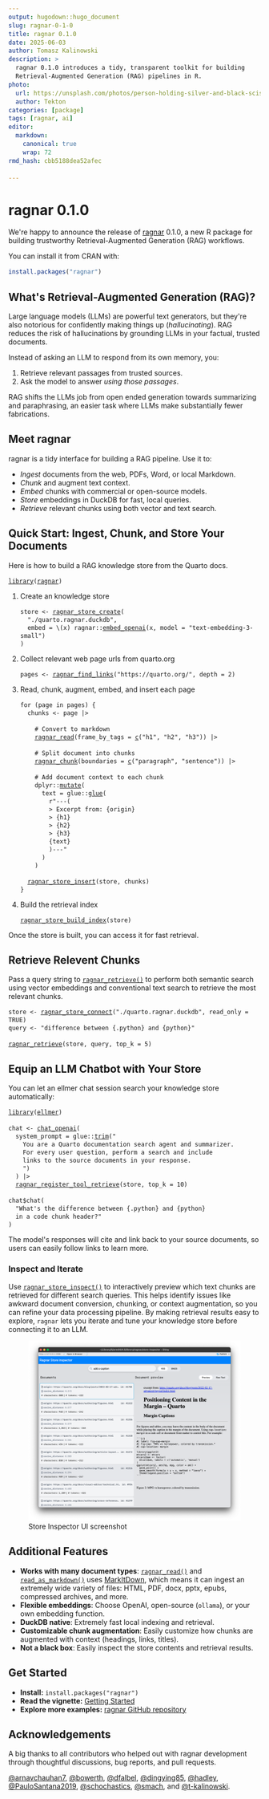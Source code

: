 ```yaml
---
output: hugodown::hugo_document
slug: ragnar-0-1-0
title: ragnar 0.1.0
date: 2025-06-03
author: Tomasz Kalinowski
description: >
  ragnar 0.1.0 introduces a tidy, transparent toolkit for building
  Retrieval-Augmented Generation (RAG) pipelines in R.
photo:
  url: https://unsplash.com/photos/person-holding-silver-and-black-scissors-rNsRAHLhrHc
  author: Tekton
categories: [package]
tags: [ragnar, ai]
editor:
  markdown:
    canonical: true
    wrap: 72
rmd_hash: cbb5188dea52afec

---
```


# ragnar 0.1.0

We're happy to announce the release of [ragnar](ragnar.tidyverse.org) 0.1.0, a new R package for building trustworthy Retrieval-Augmented Generation (RAG) workflows.

You can install it from CRAN with:

``` r
install.packages("ragnar")
```

## What's Retrieval-Augmented Generation (RAG)?

Large language models (LLMs) are powerful text generators, but they're also notorious for confidently making things up (*hallucinating*). RAG reduces the risk of hallucinations by grounding LLMs in your factual, trusted documents.

Instead of asking an LLM to respond from its own memory, you:

1.  Retrieve relevant passages from trusted sources.
2.  Ask the model to answer *using those passages*.

RAG shifts the LLMs job from open ended generation towards summarizing and paraphrasing, an easier task where LLMs make substantially fewer fabrications.

## Meet **ragnar**

ragnar is a tidy interface for building a RAG pipeline. Use it to:

- *Ingest* documents from the web, PDFs, Word, or local Markdown.
- *Chunk* and augment text context.
- *Embed* chunks with commercial or open-source models.
- *Store* embeddings in DuckDB for fast, local queries.
- *Retrieve* relevant chunks using both vector and text search.

## Quick Start: Ingest, Chunk, and Store Your Documents

Here is how to build a RAG knowledge store from the Quarto docs.

<div class="highlight">

<pre class='chroma'><code class='language-r' data-lang='r'><span><span class='kr'><a href='https://rdrr.io/r/base/library.html'>library</a></span><span class='o'>(</span><span class='nv'><a href='http://ragnar.tidyverse.org/'>ragnar</a></span><span class='o'>)</span></span></code></pre>

</div>

1.  Create an knowledge store

    <div class="highlight">

    <pre class='chroma'><code class='language-r' data-lang='r'><span><span class='nv'>store</span> <span class='o'>&lt;-</span> <span class='nf'><a href='https://ragnar.tidyverse.org/reference/ragnar_store_create.html'>ragnar_store_create</a></span><span class='o'>(</span></span>
    <span>  <span class='s'>"./quarto.ragnar.duckdb"</span>,</span>
    <span>  embed <span class='o'>=</span> \<span class='o'>(</span><span class='nv'>x</span><span class='o'>)</span> <span class='nf'>ragnar</span><span class='nf'>::</span><span class='nf'><a href='https://ragnar.tidyverse.org/reference/embed_ollama.html'>embed_openai</a></span><span class='o'>(</span><span class='nv'>x</span>, model <span class='o'>=</span> <span class='s'>"text-embedding-3-small"</span><span class='o'>)</span></span>
    <span><span class='o'>)</span></span></code></pre>

    </div>

2.  Collect relevant web page urls from quarto.org

    <div class="highlight">

    <pre class='chroma'><code class='language-r' data-lang='r'><span><span class='nv'>pages</span> <span class='o'>&lt;-</span> <span class='nf'><a href='https://ragnar.tidyverse.org/reference/ragnar_find_links.html'>ragnar_find_links</a></span><span class='o'>(</span><span class='s'>"https://quarto.org/"</span>, depth <span class='o'>=</span> <span class='m'>2</span><span class='o'>)</span></span></code></pre>

    </div>

3.  Read, chunk, augment, embed, and insert each page

    <div class="highlight">

    <pre class='chroma'><code class='language-r' data-lang='r'><span><span class='kr'>for</span> <span class='o'>(</span><span class='nv'>page</span> <span class='kr'>in</span> <span class='nv'>pages</span><span class='o'>)</span> <span class='o'>&#123;</span></span>
    <span>  <span class='nv'>chunks</span> <span class='o'>&lt;-</span> <span class='nv'>page</span> <span class='o'>|&gt;</span></span>
    <span>    </span>
    <span>    <span class='c'># Convert to markdown</span></span>
    <span>    <span class='nf'><a href='https://ragnar.tidyverse.org/reference/ragnar_read.html'>ragnar_read</a></span><span class='o'>(</span>frame_by_tags <span class='o'>=</span> <span class='nf'><a href='https://rdrr.io/r/base/c.html'>c</a></span><span class='o'>(</span><span class='s'>"h1"</span>, <span class='s'>"h2"</span>, <span class='s'>"h3"</span><span class='o'>)</span><span class='o'>)</span> <span class='o'>|&gt;</span></span>
    <span></span>
    <span>    <span class='c'># Split document into chunks</span></span>
    <span>    <span class='nf'><a href='https://ragnar.tidyverse.org/reference/ragnar_chunk.html'>ragnar_chunk</a></span><span class='o'>(</span>boundaries <span class='o'>=</span> <span class='nf'><a href='https://rdrr.io/r/base/c.html'>c</a></span><span class='o'>(</span><span class='s'>"paragraph"</span>, <span class='s'>"sentence"</span><span class='o'>)</span><span class='o'>)</span> <span class='o'>|&gt;</span></span>
    <span></span>
    <span>    <span class='c'># Add document context to each chunk</span></span>
    <span>    <span class='nf'>dplyr</span><span class='nf'>::</span><span class='nf'><a href='https://dplyr.tidyverse.org/reference/mutate.html'>mutate</a></span><span class='o'>(</span></span>
    <span>      text <span class='o'>=</span> <span class='nf'>glue</span><span class='nf'>::</span><span class='nf'><a href='https://glue.tidyverse.org/reference/glue.html'>glue</a></span><span class='o'>(</span></span>
    <span>        <span class='s'>r"---(</span></span>
    <span><span class='s'>        &gt; Excerpt from: &#123;origin&#125;</span></span>
    <span><span class='s'>        &gt; &#123;h1&#125;</span></span>
    <span><span class='s'>        &gt; &#123;h2&#125;</span></span>
    <span><span class='s'>        &gt; &#123;h3&#125;</span></span>
    <span><span class='s'>        &#123;text&#125;</span></span>
    <span><span class='s'>        )---"</span></span>
    <span>      <span class='o'>)</span></span>
    <span>    <span class='o'>)</span></span>
    <span></span>
    <span>  <span class='nf'><a href='https://ragnar.tidyverse.org/reference/ragnar_store_insert.html'>ragnar_store_insert</a></span><span class='o'>(</span><span class='nv'>store</span>, <span class='nv'>chunks</span><span class='o'>)</span></span>
    <span><span class='o'>&#125;</span></span></code></pre>

    </div>

4.  Build the retrieval index

    <div class="highlight">

    <pre class='chroma'><code class='language-r' data-lang='r'><span><span class='nf'><a href='https://ragnar.tidyverse.org/reference/ragnar_store_build_index.html'>ragnar_store_build_index</a></span><span class='o'>(</span><span class='nv'>store</span><span class='o'>)</span></span></code></pre>

    </div>

Once the store is built, you can access it for fast retrieval.

## Retrieve Relevent Chunks

Pass a query string to [`ragnar_retrieve()`](https://ragnar.tidyverse.org/reference/ragnar_retrieve.html) to perform both semantic search using vector embeddings and conventional text search to retrieve the most relevant chunks.

<div class="highlight">

<pre class='chroma'><code class='language-r' data-lang='r'><span><span class='nv'>store</span> <span class='o'>&lt;-</span> <span class='nf'><a href='https://ragnar.tidyverse.org/reference/rangar_store_create.html'>ragnar_store_connect</a></span><span class='o'>(</span><span class='s'>"./quarto.ragnar.duckdb"</span>, read_only <span class='o'>=</span> <span class='kc'>TRUE</span><span class='o'>)</span></span>
<span><span class='nv'>query</span> <span class='o'>&lt;-</span> <span class='s'>"difference between &#123;.python&#125; and &#123;python&#125;"</span></span>
<span></span>
<span><span class='nf'><a href='https://ragnar.tidyverse.org/reference/ragnar_retrieve.html'>ragnar_retrieve</a></span><span class='o'>(</span><span class='nv'>store</span>, <span class='nv'>query</span>, top_k <span class='o'>=</span> <span class='m'>5</span><span class='o'>)</span></span></code></pre>

</div>

## Equip an LLM Chatbot with Your Store

You can let an ellmer chat session search your knowledge store automatically:

<div class="highlight">

</div>

<div class="highlight">

<pre class='chroma'><code class='language-r' data-lang='r'><span><span class='kr'><a href='https://rdrr.io/r/base/library.html'>library</a></span><span class='o'>(</span><span class='nv'><a href='https://ellmer.tidyverse.org'>ellmer</a></span><span class='o'>)</span></span>
<span></span>
<span><span class='nv'>chat</span> <span class='o'>&lt;-</span> <span class='nf'><a href='https://ellmer.tidyverse.org/reference/chat_openai.html'>chat_openai</a></span><span class='o'>(</span></span>
<span>  system_prompt <span class='o'>=</span> <span class='nf'>glue</span><span class='nf'>::</span><span class='nf'><a href='https://glue.tidyverse.org/reference/trim.html'>trim</a></span><span class='o'>(</span><span class='s'>"</span></span>
<span><span class='s'>    You are a Quarto documentation search agent and summarizer.</span></span>
<span><span class='s'>    For every user question, perform a search and include</span></span>
<span><span class='s'>    links to the source documents in your response.</span></span>
<span><span class='s'>    "</span><span class='o'>)</span></span>
<span>  <span class='o'>)</span> <span class='o'>|&gt;</span></span>
<span>  <span class='nf'><a href='https://ragnar.tidyverse.org/reference/ragnar_register_tool_retrieve.html'>ragnar_register_tool_retrieve</a></span><span class='o'>(</span><span class='nv'>store</span>, top_k <span class='o'>=</span> <span class='m'>10</span><span class='o'>)</span></span>
<span></span>
<span><span class='nv'>chat</span><span class='o'>$</span><span class='nf'>chat</span><span class='o'>(</span></span>
<span>  <span class='s'>"What's the difference between &#123;.python&#125; and &#123;python&#125; </span></span>
<span><span class='s'>  in a code chunk header?"</span></span>
<span><span class='o'>)</span></span></code></pre>

</div>

The model's responses will cite and link back to your source documents, so users can easily follow links to learn more.

### Inspect and Iterate

Use [`ragnar_store_inspect()`](https://ragnar.tidyverse.org/reference/ragnar_store_inspect.html) to interactively preview which text chunks are retrieved for different search queries. This helps identify issues like awkward document conversion, chunking, or context augmentation, so you can refine your data processing pipeline. By making retrieval results easy to explore, `ragnar` lets you iterate and tune your knowledge store before connecting it to an LLM.

<figure>
<img src="ragnar-store-inspector-screenshot.png" alt="Store Inspector UI screenshot" />
<figcaption aria-hidden="true">Store Inspector UI screenshot</figcaption>
</figure>

## Additional Features

- **Works with many document types**: [`ragnar_read()`](https://ragnar.tidyverse.org/reference/ragnar_read.html) and [`read_as_markdown()`](https://ragnar.tidyverse.org/reference/read_as_markdown.html) uses [MarkItDown](https://github.com/microsoft/markitdown), which means it can ingest an extremely wide variety of files: HTML, PDF, docx, pptx, epubs, compressed archives, and more.
- **Flexible embeddings**: Choose OpenAI, open-source (`ollama`), or your own embedding function.
- **DuckDB native**: Extremely fast local indexing and retrieval.
- **Customizable chunk augmentation**: Easily customize how chunks are augmented with context (headings, links, titles).
- **Not a black box**: Easily inspect the store contents and retrieval results.

## Get Started

- **Install:** `install.packages("ragnar")`
- **Read the vignette:** [Getting Started](https://ragnar.tidyverse.org/articles/ragnar.html)
- **Explore more examples:** [ragnar GitHub repository](https://github.com/tidyverse/ragnar#readme)

## Acknowledgements

A big thanks to all contributors who helped out with ragnar development through thoughtful discussions, bug reports, and pull requests.

[@arnavchauhan7](https://github.com/arnavchauhan7), [@bowerth](https://github.com/bowerth), [@dfalbel](https://github.com/dfalbel), [@dingying85](https://github.com/dingying85), [@hadley](https://github.com/hadley), [@PauloSantana2019](https://github.com/PauloSantana2019), [@schochastics](https://github.com/schochastics), [@smach](https://github.com/smach), and [@t-kalinowski](https://github.com/t-kalinowski).


